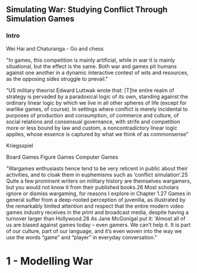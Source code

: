 ## Simulating War: Studying Conflict Through Simulation Games

### Intro

Wei Hai and Chaturanga - Go and chess

"In games, this competition is mainly artificial, while in war it is mainly situational, but the effect is the same. Both war and games pit humans against one another in a dynamic interactive contest of wits and resources, as the opposing sides struggle to prevail."

"US military theorist Edward Luttwak wrote that:
[T]he entire realm of strategy is pervaded by a paradoxical logic of its own, standing against the ordinary linear logic by which we live in all other spheres of life (except for warlike games, of course). In settings where conflict is merely incidental to purposes of production and consumption, of commerce and culture, of social relations and consensual governance, with strife and competition more or less bound by law and custom, a noncontradictory linear logic applies, whose essence is captured by what we think of as commonsense"

Kriegsspiel

Board Games
Figure Games
Computer Games

"Wargames enthusiasts hence tend to be very reticent in public about their activities, and to cloak them in euphemisms such as ‘conflict simulation’.25 Quite a few prominent writers on military history are themselves wargamers, but you would not know it from their published books.26 Most scholars ignore or dismiss wargaming, for reasons I explore in Chapter 1.27 Games in general suffer from a deep-rooted perception of juvenilia, as illustrated by the remarkably limited attention and respect that the entire modern video games industry receives in the print and broadcast media, despite having a turnover larger than Hollywood.28 As Jane McGonigal put it: ‘Almost all of us are biased against games today – even gamers. We can’t help it. It is part of our culture, part of our language, and it’s even woven into the way we use the words “game” and “player” in everyday conversation."

# 1 - Modelling War


